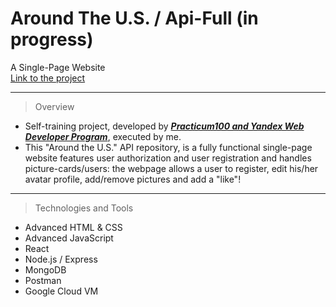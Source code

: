 # Around The U.S. / Api-Full (in progress)
A Single-Page Website  
[Link to the project](https://www.idoslivko.students.nomoreparties.site)

---   

> Overview
* Self-training project, developed by _**[Practicum100 and Yandex Web Developer Program](https://practicum.yandex.com/)**_, executed by me.  
* This "Around the U.S." API repository, is a fully functional single-page website features user authorization and user registration and handles picture-cards/users: the webpage allows a user to register, edit his/her avatar profile, add/remove pictures and add a "like"!

---
> Technologies and Tools
* Advanced HTML & CSS
* Advanced JavaScript
* React
* Node.js / Express
* MongoDB
* Postman
* Google Cloud VM
